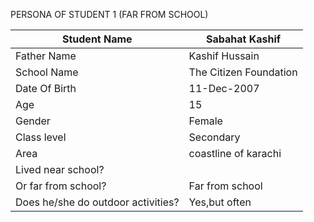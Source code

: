 PERSONA OF STUDENT 1 (FAR FROM SCHOOL)

|Student Name|Sabahat Kashif|
|-|-|
|Father Name|Kashif Hussain|
|School Name|The Citizen Foundation|
|Date Of Birth|11-Dec-2007|
|Age|15|
|Gender|Female|
|Class level| Secondary|
|Area|coastline of karachi|
|Lived near school?
Or far from school?|Far from school|
|Does he/she do outdoor activities?|Yes,but often|


